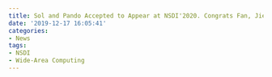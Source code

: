 ```yaml
---
title: Sol and Pando Accepted to Appear at NSDI'2020. Congrats Fan, Jie, and Xiangfeng!
date: '2019-12-17 16:05:41'
categories:
- News
tags:
- NSDI
- Wide-Area Computing
---
```


